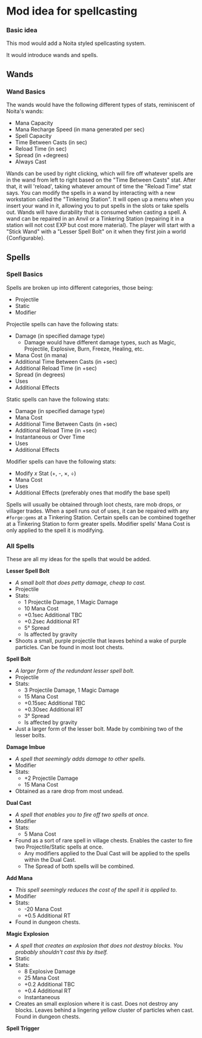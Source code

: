 # Mod idea for spellcasting
### Basic idea
This mod would add a Noita styled spellcasting system.

It would introduce wands and spells. 
## Wands
### Wand Basics
The wands would have the following different types of stats, reminiscent of Noita's wands:
- Mana Capacity
- Mana Recharge Speed (in mana generated per sec)
- Spell Capacity
- Time Between Casts (in sec)
- Reload Time (in sec)
- Spread (in +degrees)
- Always Cast

Wands can be used by right clicking, which will fire off whatever spells are in the wand from left to right based on the "Time Between Casts" stat. After that, it will 'reload', taking whatever amount of time the "Reload Time" stat says.
You can modify the spells in a wand by interacting with a new workstation called the "Tinkering Station". It will open up a menu when you insert your wand in it, allowing you to put spells in the slots or take spells out.
Wands will have durability that is consumed when casting a spell. A wand can be repaired in an Anvil or a Tinkering Station (repairing it in a station will not cost EXP but cost more material).
The player will start with a "Stick Wand" with a "Lesser Spell Bolt" on it when they first join a world {Configurable}.
## Spells
### Spell Basics
Spells are broken up into different categories, those being:
- Projectile
- Static
- Modifier

Projectile spells can have the following stats:
- Damage (in specified damage type)
   - Damage would have different damage types, such as Magic, Projectile, Explosive, Burn, Freeze, Healing, etc.
- Mana Cost (in mana)
- Additional Time Between Casts (in +sec)
- Additional Reload Time (in +sec)
- Spread (in degrees)
- Uses
- Additional Effects

Static spells can have the following stats:
- Damage (in specified damage type)
- Mana Cost
- Additional Time Between Casts (in +sec)
- Additional Reload Time (in +sec)
- Instantaneous or Over Time
- Uses
- Additional Effects

Modifier spells can have the following stats:
- Modify *x* Stat (+, -, ×, ÷)
- Mana Cost
- Uses
- Additional Effects (preferably ones that modify the base spell)

Spells will usually be obtained through loot chests, rare mob drops, or villager trades.
When a spell runs out of uses, it can be repaired with any `#forge:gems` at a Tinkering Station.
Certain spells can be combined together at a Tinkering Station to form greater spells.
Modifier spells' Mana Cost is only applied to the spell it is modifying.
### All Spells
These are all my ideas for the spells that would be added.

**Lesser Spell Bolt**
- *A small bolt that does petty damage, cheap to cast.*
- Projectile
- Stats:
   - 1 Projectile Damage, 1 Magic Damage
   - 10 Mana Cost
   - +0.1sec Additional TBC
   - +0.2sec Additional RT
   - 5° Spread
   - Is affected by gravity
- Shoots a small, purple projectile that leaves behind a wake of purple particles. Can be found in most loot chests.

**Spell Bolt**
- *A larger form of the redundant lesser spell bolt.*
- Projectile
- Stats:
   - 3 Projectile Damage, 1 Magic Damage
   - 15 Mana Cost
   - +0.15sec Additional TBC
   - +0.30sec Additional RT
   - 3° Spread
   - Is affected by gravity
- Just a larger form of the lesser bolt. Made by combining two of the lesser bolts.

**Damage Imbue**
- *A spell that seemingly adds damage to other spells.*
- Modifier
- Stats:
   - +2 Projectile Damage
   - 15 Mana Cost
- Obtained as a rare drop from most undead.

**Dual Cast**
- *A spell that enables you to fire off two spells at once.*
- Modifier
- Stats:
   - 5 Mana Cost
- Found as a sort of rare spell in village chests. Enables the caster to fire two Projectile/Static spells at once.
   - Any modifiers applied to the Dual Cast will be applied to the spells within the Dual Cast.
   - The Spread of both spells will be combined.

**Add Mana**
- *This spell seemingly reduces the cost of the spell it is applied to.*
- Modifier
- Stats:
   - -20 Mana Cost
   - +0.5 Additional RT
- Found in dungeon chests.

**Magic Explosion**
- *A spell that creates an explosion that does not destroy blocks. You probably shouldn't cast this by itself.*
- Static
- Stats:
   - 8 Explosive Damage
   - 25 Mana Cost
   - +0.2 Additional TBC
   - +0.4 Additional RT
   - Instantaneous
- Creates an small explosion where it is cast. Does not destroy any blocks. Leaves behind a lingering yellow cluster of particles when cast. Found in dungeon chests.

**Spell Trigger**
